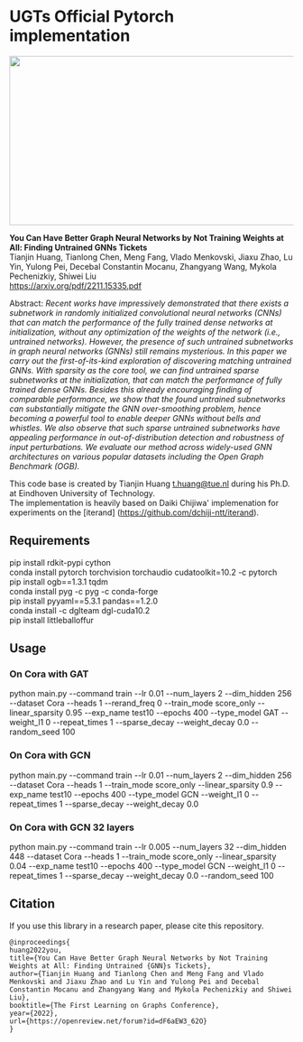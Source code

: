 # UGTs Official Pytorch implementation

<img src="https://github.com/TienjinHuang/UGTs-LoG/blob/main/all_sparsity.png" width="600" height="300">

**You Can Have Better Graph Neural Networks by Not Training Weights at All: Finding Untrained GNNs Tickets**<br>
Tianjin Huang, Tianlong Chen, Meng Fang, Vlado Menkovski, Jiaxu Zhao, Lu Yin, Yulong Pei, Decebal Constantin Mocanu, Zhangyang Wang, Mykola Pechenizkiy, Shiwei Liu<br>
https://arxiv.org/pdf/2211.15335.pdf<br>

Abstract: *Recent works have impressively demonstrated that there exists a subnetwork in randomly initialized convolutional neural networks (CNNs) that can match the performance of the fully trained dense networks at initialization, without any optimization of the weights of the network (i.e., untrained networks). However, the presence of such untrained subnetworks in graph neural networks (GNNs) still remains mysterious. In this paper we carry out the first-of-its-kind exploration of discovering matching untrained GNNs. With sparsity as the core tool, we can find untrained sparse subnetworks at the initialization, that can match the performance of fully trained dense GNNs. Besides this already encouraging finding of comparable performance, we show that the found untrained subnetworks can substantially mitigate the GNN over-smoothing problem, hence becoming a powerful tool to enable deeper GNNs without bells and whistles. We also observe that such sparse untrained subnetworks have appealing performance in out-of-distribution detection and robustness of input perturbations. We evaluate our method across widely-used GNN architectures on various popular datasets including the Open Graph Benchmark (OGB).*

This code base is created by Tianjin Huang [t.huang@tue.nl](mailto:t.huang@tue.nl) during his Ph.D. at Eindhoven University of Technology.<br>
The implementation is heavily based on Daiki Chijiwa' implemenation for experiments on the [iterand] (https://github.com/dchiji-ntt/iterand).


## Requirements

pip install rdkit-pypi cython<br>
conda install pytorch torchvision torchaudio cudatoolkit=10.2 -c pytorch<br>
pip install ogb==1.3.1 tqdm<br>
conda install pyg -c pyg -c conda-forge<br>
pip install pyyaml==5.3.1 pandas==1.2.0<br>
conda install -c dglteam dgl-cuda10.2<br>
pip install littleballoffur<br>

## Usage

### On Cora with GAT

python main.py --command train  --lr 0.01 --num_layers 2 --dim_hidden 256 --dataset Cora --heads 1 --rerand_freq 0 --train_mode score_only --linear_sparsity 0.95 --exp_name test10  --epochs 400  --type_model GAT  --weight_l1 0  --repeat_times 1 --sparse_decay --weight_decay 0.0 --random_seed 100

### On Cora with GCN

python main.py --command train  --lr 0.01 --num_layers 2 --dim_hidden 256 --dataset Cora --heads 1  --train_mode score_only --linear_sparsity 0.9  --exp_name test10  --epochs 400  --type_model GCN  --weight_l1 0  --repeat_times 1 --sparse_decay --weight_decay 0.0 

### On Cora with GCN 32 layers

python main.py --command train  --lr 0.005 --num_layers 32 --dim_hidden 448 --dataset Cora --heads 1  --train_mode score_only --linear_sparsity 0.04  --exp_name test10  --epochs 400  --type_model GCN  --weight_l1 0  --repeat_times 1 --sparse_decay --weight_decay 0.0 --random_seed 100



## Citation
If you use this library in a research paper, please cite this repository.
```
@inproceedings{
huang2022you,
title={You Can Have Better Graph Neural Networks by Not Training Weights at All: Finding Untrained {GNN}s Tickets},
author={Tianjin Huang and Tianlong Chen and Meng Fang and Vlado Menkovski and Jiaxu Zhao and Lu Yin and Yulong Pei and Decebal Constantin Mocanu and Zhangyang Wang and Mykola Pechenizkiy and Shiwei Liu},
booktitle={The First Learning on Graphs Conference},
year={2022},
url={https://openreview.net/forum?id=dF6aEW3_62O}
}
